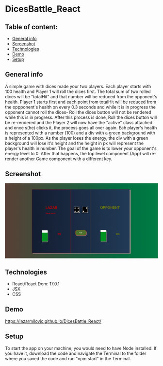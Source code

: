 # DicesBattle_React

## Table of content: 
* [General info](#general_info)
* [Screenshot](#screenshot)
* [Technologies](#technologies)
* [Demo](#demo)
* [Setup](#setup)

## General info
A simple game with dices made your two players. Each player starts with 100 health and Player 1 will roll the dices first. The total sum of two rolled dices will be "totalHit" and that number will be reduced from the opponent's health. Player 1 starts first and each point from totalHit will be reduced from the oppponent's health on every 0.3 seconds and while it is in progress the opponent cannot roll the dices- Roll the dices button will not be rendered while this is in progress. After this process is done, Roll the dices button will be re-rendered and the Player 2 will now have the "active" class attached and once s(he) clicks it, the process goes all over again. 
Eah player's health is represented with a number (100) and a div with a green background with a height of a 100px. As the player loses the energy, the div with a green background will lose it's height and the height in px will represent the player's health in number. 
The goal of the game is to lower your opponent's energy level to 0. After that happens, the top level component (App) will re-render another Game component with a different key. 

## Screenshot
![alt text](https://github.com/lazarmilovic/DicesBattle_React/blob/master/Preview.png?raw=true)


## Technologies 
* React/React Dom: 17.0.1
* JSX
* CSS

## Demo 

https://lazarmilovic.github.io/DicesBattle_React/

## Setup

To start the app on your machine, you would need to have Node installed. If you have it, download the code and navigate the Terminal to the folder where you saved the code and run "npm start" in the Terminal.
